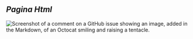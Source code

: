 ## **_Pagina Html_**
![Screenshot of a comment on a GitHub issue showing an image, added in the Markdown, of an Octocat smiling and raising a tentacle.](https://upload.wikimedia.org/wikipedia/commons/thumb/6/61/HTML5_logo_and_wordmark.svg/375px-HTML5_logo_and_wordmark.svg.png)
